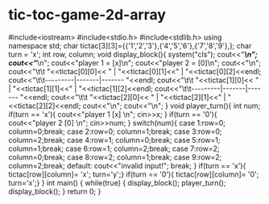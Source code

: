 # tic-toc-game-2d-array
#include&lt;iostream> #include&lt;stdio.h> #include&lt;stdlib.h>  using namespace std; char tictac[3][3]={{'1','2','3'},{'4','5','6'},{'7','8','9'},}; char turn = 'x'; int row, column;  void display_block(){ system("cls"); cout&lt;&lt;"*************************\n"; cout&lt;&lt;"*************************\n"; cout&lt;&lt;"player 1 = [x]\n"; cout&lt;&lt;"player 2 = [0]\n"; cout&lt;&lt;"\n"; cout&lt;&lt;"\t\t     "&lt;&lt;tictac[0][0]&lt;&lt; "   |   "&lt;&lt;tictac[0][1]&lt;&lt;"   |   "&lt;&lt;tictac[0][2]&lt;&lt;endl; cout&lt;&lt;"\t\t---------|-------|------- "&lt;&lt;endl; cout&lt;&lt;"\t\t     "&lt;&lt;tictac[1][0]&lt;&lt; "   |   "&lt;&lt;tictac[1][1]&lt;&lt;"   |   "&lt;&lt;tictac[1][2]&lt;&lt;endl; cout&lt;&lt;"\t\t---------|-------|------- "&lt;&lt;endl; cout&lt;&lt;"\t\t     "&lt;&lt;tictac[2][0]&lt;&lt; "   |   "&lt;&lt;tictac[2][1]&lt;&lt;"   |   "&lt;&lt;tictac[2][2]&lt;&lt;endl; cout&lt;&lt;"\n"; cout&lt;&lt;"\n"; } void player_turn(){ int num;  if(turn == 'x'){ cout&lt;&lt;"player 1 [x] \n"; cin>>x; }  if(turn == '0'){ cout&lt;&lt;"player 2 [0] \n"; cin>>num; }   switch(num){ case 1:row=0; column=0;break; case 2:row=0; column=1;break; case 3:row=0; column=2;break; case 4:row=1; column=0;break; case 5:row=1; column=1;break; case 6:row=1; column=2;break; case 7:row=2; column=0;break; case 8:row=2; column=1;break; case 9:row=2; column=2;break; default: cout&lt;&lt;"invalid input!"; break; } if(turn == 'x'){     tictac[row][column]= 'x';     turn='y';} if(turn == '0'){     tictac[row][column]= '0';     turn='x';}  }   int main() {  while(true) { display_block(); player_turn(); display_block(); }  return 0; }
